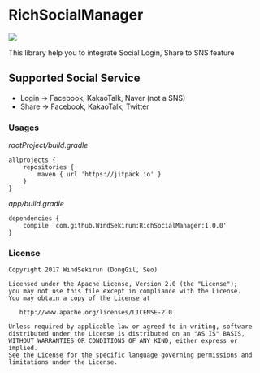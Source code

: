 # RichSocialManager
[![](https://jitpack.io/v/WindSekirun/RichSocialManager.svg)](https://jitpack.io/#WindSekirun/RichSocialManager)

This library help you to integrate Social Login, Share to SNS feature

## Supported Social Service

* Login -> Facebook, KakaoTalk, Naver (not a SNS)
* Share -> Facebook, KakaoTalk, Twitter


### Usages

*rootProject/build.gradle*
```	
allprojects {
    repositories {
	    maven { url 'https://jitpack.io' }
    }
}
```

*app/build.gradle*
```
dependencies {
    compile 'com.github.WindSekirun:RichSocialManager:1.0.0'
}
```


### License 
```
Copyright 2017 WindSekirun (DongGil, Seo)

Licensed under the Apache License, Version 2.0 (the "License");
you may not use this file except in compliance with the License.
You may obtain a copy of the License at

   http://www.apache.org/licenses/LICENSE-2.0

Unless required by applicable law or agreed to in writing, software
distributed under the License is distributed on an "AS IS" BASIS,
WITHOUT WARRANTIES OR CONDITIONS OF ANY KIND, either express or implied.
See the License for the specific language governing permissions and
limitations under the License.
```
